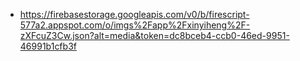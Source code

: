 - https://firebasestorage.googleapis.com/v0/b/firescript-577a2.appspot.com/o/imgs%2Fapp%2Fxinyiheng%2F-zXFcuZ3Cw.json?alt=media&token=dc8bceb4-ccb0-46ed-9951-46991b1cfb3f
